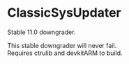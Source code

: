 # ClassicSysUpdater
Stable 11.0 downgrader.

This stable downgrader will never fail.   
Requires ctrulib and devkitARM to build.
